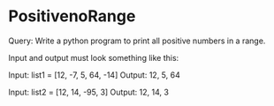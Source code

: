 # PositivenoRange
Query: Write a python program to print all positive numbers in a range.

Input and output must look something like this:

Input: list1 = [12, -7, 5, 64, -14]  Output: 12, 5, 64

Input: list2 = [12, 14, -95, 3] Output: 12, 14, 3

